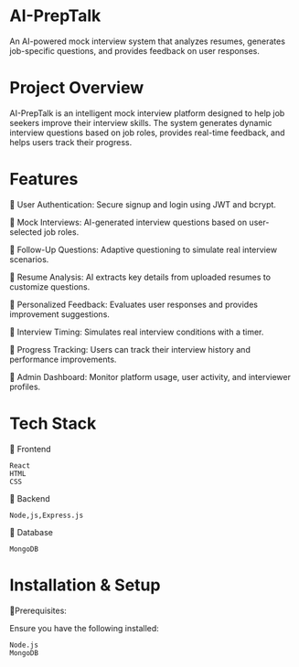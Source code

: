 # AI-PrepTalk
An AI-powered mock interview system that analyzes resumes, generates job-specific questions, and provides feedback on user responses.
# Project Overview
AI-PrepTalk is an intelligent mock interview platform designed to help job seekers improve their interview skills. The system generates dynamic interview questions based on job roles, provides real-time feedback, and helps users track their progress.
# Features
📌 User Authentication: Secure signup and login using JWT and bcrypt.

📌 Mock Interviews: AI-generated interview questions based on user-selected job roles.

📌 Follow-Up Questions: Adaptive questioning to simulate real interview scenarios.

📌 Resume Analysis: AI extracts key details from uploaded resumes to customize questions.

📌 Personalized Feedback: Evaluates user responses and provides improvement suggestions.

📌 Interview Timing: Simulates real interview conditions with a timer.

📌 Progress Tracking: Users can track their interview history and performance improvements.

📌 Admin Dashboard: Monitor platform usage, user activity, and interviewer profiles.

# Tech Stack
📌 Frontend

    React
    HTML
    CSS

📌 Backend

    Node,js,Express.js

📌 Database

    MongoDB

# Installation & Setup
📌Prerequisites:

   Ensure you have the following installed:

    Node.js
    MongoDB
